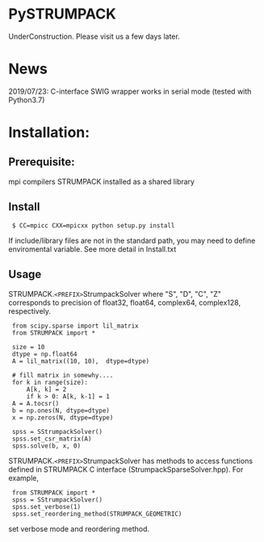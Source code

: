 # PySTRUMPACK
   UnderConstruction. Please visit us a few days later. 

# News
  2019/07/23: C-interface SWIG wrapper works in serial mode (tested with Python3.7)
     
# Installation:
##  Prerequisite:

mpi compilers
STRUMPACK installed as a shared library

## Install
     $ CC=mpicc CXX=mpicxx python setup.py install

If include/library files are not in the standard path, you may need to
define enviromental variable. See more detail in Install.txt

## Usage

STRUMPACK.`<PREFIX>`StrumpackSolver where "S", "D", "C", "Z" corresponds to
precision of float32, float64, complex64, complex128, respectively.
     

     from scipy.sparse import lil_matrix
     from STRUMPACK import *
     
     size = 10
     dtype = np.float64
     A = lil_matrix((10, 10),  dtype=dtype)
     
     # fill matrix in somewhy....
     for k in range(size):
         A[k, k] = 2
         if k > 0: A[k, k-1] = 1
     A = A.tocsr()
     b = np.ones(N, dtype=dtype)
     x = np.zeros(N, dtype=dtype)

     spss = SStrumpackSolver()
     spss.set_csr_matrix(A)
     spss.solve(b, x, 0)
     
     
 STRUMPACK.`<PREFIX>`StrumpackSolver has methods to access functions defined in STRUMPACK
 C interface (StrumpackSparseSolver.hpp). For example, 
     
     from STRUMPACK import *
     spss = SStrumpackSolver()
     spss.set_verbose(1)
     spss.set_reordering_method(STRUMPACK_GEOMETRIC)
    
  set verbose mode and reordering method. 
     
